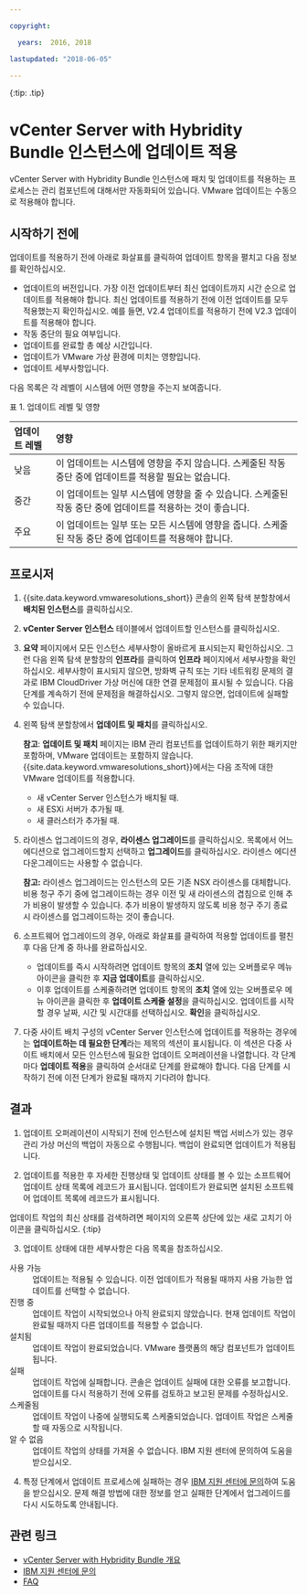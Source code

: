 ```yaml
---

copyright:

  years:  2016, 2018

lastupdated: "2018-06-05"

---
```


{:tip: .tip}

# vCenter Server with Hybridity Bundle 인스턴스에 업데이트 적용

vCenter Server with Hybridity Bundle 인스턴스에 패치 및 업데이트를 적용하는 프로세스는 관리 컴포넌트에 대해서만 자동화되어 있습니다. VMware 업데이트는 수동으로 적용해야 합니다.

## 시작하기 전에

업데이트를 적용하기 전에 아래로 화살표를 클릭하여 업데이트 항목을 펼치고 다음 정보를 확인하십시오.
* 업데이트의 버전입니다. 가장 이전 업데이트부터 최신 업데이트까지 시간 순으로 업데이트를 적용해야 합니다. 최신 업데이트를 적용하기 전에 이전 업데이트를 모두 적용했는지 확인하십시오. 예를 들면, V2.4 업데이트를 적용하기 전에 V2.3 업데이트를 적용해야 합니다.
* 작동 중단의 필요 여부입니다.
* 업데이트를 완료할 총 예상 시간입니다.
* 업데이트가 VMware 가상 환경에 미치는 영향입니다.
* 업데이트 세부사항입니다.

다음 목록은 각 레벨이 시스템에 어떤 영향을 주는지 보여줍니다.

표 1. 업데이트 레벨 및 영향

|업데이트 레벨  |영향        |  
|:------------- |:------------- |
|낮음    |이 업데이트는 시스템에 영향을 주지 않습니다. 스케줄된 작동 중단 중에 업데이트를 적용할 필요는 없습니다. |  
|중간 |이 업데이트는 일부 시스템에 영향을 줄 수 있습니다. 스케줄된 작동 중단 중에 업데이트를 적용하는 것이 좋습니다. |  
|주요  |이 업데이트는 일부 또는 모든 시스템에 영향을 줍니다. 스케줄된 작동 중단 중에 업데이트를 적용해야 합니다. |  

## 프로시저

1. {{site.data.keyword.vmwaresolutions_short}} 콘솔의 왼쪽 탐색 분할창에서 **배치된 인스턴스**를 클릭하십시오.
2. **vCenter Server 인스턴스** 테이블에서 업데이트할 인스턴스를 클릭하십시오.
3. **요약** 페이지에서 모든 인스턴스 세부사항이 올바르게 표시되는지 확인하십시오. 그런 다음 왼쪽 탐색 분할창의 **인프라**를 클릭하여 **인프라** 페이지에서 세부사항을 확인하십시오.
세부사항이 표시되지 않으면, 방화벽 규칙 또는 기타 네트워킹 문제의 결과로 IBM CloudDriver 가상 머신에 대한 연결 문제점이 표시될 수 있습니다. 다음 단계를 계속하기 전에 문제점을 해결하십시오. 그렇지 않으면, 업데이트에 실패할 수 있습니다.
4. 왼쪽 탐색 분할창에서 **업데이트 및 패치**를 클릭하십시오.

   **참고**: **업데이트 및 패치** 페이지는 IBM 관리 컴포넌트를 업데이트하기 위한 패키지만 포함하며, VMware 업데이트는 포함하지 않습니다. {{site.data.keyword.vmwaresolutions_short}}에서는 다음 조작에 대한 VMware 업데이트를 적용합니다.
   * 새 vCenter Server 인스턴스가 배치될 때.
   * 새 ESXi 서버가 추가될 때.
   * 새 클러스터가 추가될 때.

5. 라이센스 업그레이드의 경우, **라이센스 업그레이드**를 클릭하십시오. 목록에서 어느 에디션으로 업그레이드할지 선택하고 **업그레이드**를 클릭하십시오. 라이센스 에디션 다운그레이드는 사용할 수 없습니다.

   **참고:** 라이센스 업그레이드는 인스턴스의 모든 기존 NSX 라이센스를 대체합니다. 비용 청구 주기 중에 업그레이드하는 경우 이전 및 새 라이센스의 겹침으로 인해 추가 비용이 발생할 수 있습니다. 추가 비용이 발생하지 않도록 비용 청구 주기 종료 시 라이센스를 업그레이드하는 것이 좋습니다.

6. 소프트웨어 업그레이드의 경우, 아래로 화살표를 클릭하여 적용할 업데이트를 펼친 후 다음 단계 중 하나를 완료하십시오.
   *  업데이트를 즉시 시작하려면 업데이트 항목의 **조치** 열에 있는 오버플로우 메뉴 아이콘을 클릭한 후 **지금 업데이트**를 클릭하십시오.
   *  이후 업데이트를 스케줄하려면 업데이트 항목의 **조치** 열에 있는 오버플로우 메뉴 아이콘을 클릭한 후 **업데이트 스케줄 설정**을 클릭하십시오. 업데이트를 시작할 경우 날짜, 시간 및 시간대를 선택하십시오. **확인**을 클릭하십시오.
7. 다중 사이트 배치 구성의 vCenter Server 인스턴스에 업데이트를 적용하는 경우에는 **업데이트하는 데 필요한 단계**라는 제목의 섹션이 표시됩니다. 이 섹션은 다중 사이트 배치에서 모든 인스턴스에 필요한 업데이트 오퍼레이션을 나열합니다. 각 단계마다 **업데이트 적용**을 클릭하여 순서대로 단계를 완료해야 합니다. 다음 단계를 시작하기 전에 이전 단계가 완료될 때까지 기다려야 합니다.   

## 결과

1. 업데이트 오퍼레이션이 시작되기 전에 인스턴스에 설치된 백업 서비스가 있는 경우 관리 가상 머신의 백업이 자동으로 수행됩니다. 백업이 완료되면 업데이트가 적용됩니다.

2. 업데이트를 적용한 후 자세한 진행상태 및 업데이트 상태를 볼 수 있는 소프트웨어 업데이트 상태 목록에 레코드가 표시됩니다. 업데이트가 완료되면 설치된 소프트웨어 업데이트 목록에 레코드가 표시됩니다.

  업데이트 작업의 최신 상태를 검색하려면 페이지의 오른쪽 상단에 있는 새로 고치기 아이콘을 클릭하십시오.
  {:tip}

3. 업데이트 상태에 대한 세부사항은 다음 목록을 참조하십시오.
<dl class="dl">
<dt class="dt dlterm">사용 가능</dt>
<dd class="dd">업데이트는 적용될 수 있습니다. 이전 업데이트가 적용될 때까지 사용 가능한 업데이트를 선택할 수 없습니다.
</dd>
<dt class="dt dlterm">진행 중</dt>
<dd class="dd">업데이트 작업이 시작되었으나 아직 완료되지 않았습니다. 현재 업데이트 작업이 완료될 때까지 다른 업데이트를 적용할 수
없습니다.</dd>
<dt class="dt dlterm">설치됨</dt>
<dd class="dd">업데이트 작업이 완료되었습니다. VMware 플랫폼의 해당 컴포넌트가 업데이트됩니다.</dd>
<dt class="dt dlterm">실패</dt>
<dd class="dd">업데이트 작업에 실패합니다. 콘솔은 업데이트 실패에 대한 오류를 보고합니다. 업데이트를 다시 적용하기 전에 오류를 검토하고 보고된 문제를
수정하십시오.</dd>
<dt class="dt dlterm">스케줄됨</dt>
<dd class="dd">업데이트 작업이 나중에 실행되도록 스케줄되었습니다. 업데이트 작업은 스케줄할 때 자동으로 시작됩니다.</dd>
<dt class="dt dlterm">알 수 없음</dt>
<dd class="dd">업데이트 작업의 상태를 가져올 수 없습니다. IBM 지원 센터에 문의하여 도움을 받으십시오.</dd>
</dl>

4. 특정 단계에서 업데이트 프로세스에 실패하는 경우 [IBM 지원 센터에 문의](../vmonic/trbl_support.html)하여 도움을 받으십시오. 문제 해결 방법에 대한 정보를 얻고 실패한 단계에서 업그레이드를 다시 시도하도록 안내됩니다.

## 관련 링크

* [vCenter Server with Hybridity Bundle 개요](../vcenter/vc_hybrid_overview.html)
* [IBM 지원 센터에 문의](../vmonic/trbl_support.html)
* [FAQ](../vmonic/faq.html)
